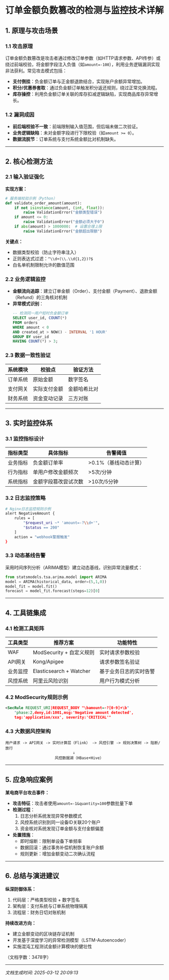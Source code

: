

# 订单金额负数篡改的检测与监控技术详解

## 1. 原理与攻击场景
### 1.1 攻击原理
订单金额负数篡改是攻击者通过修改订单参数（如HTTP请求参数、API传参）或绕过前端校验，将金额字段注入负值（如`amount=-100`），利用业务逻辑漏洞实现非法获利。常见攻击模式包括：
- **支付倒挂**：负金额订单与正金额退款结合，实现账户余额异常增加。
- **积分/优惠券套取**：通过负金额订单触发积分返还规则，绕过正常兑换流程。
- **库存操控**：利用负金额订单关联的库存扣减逻辑缺陷，实现商品库存异常增长。

### 1.2 漏洞成因
- **前后端校验不一致**：前端限制输入值范围，但后端未做二次验证。
- **业务逻辑缺陷**：未对金额字段进行下限校验（如`amount >= 0`）。
- **数据流脱节**：订单系统与支付系统金额比对机制缺失。

---

## 2. 核心检测方法

### 2.1 输入验证强化
**实现方案：**
```python
# 服务端校验示例（Python）
def validate_order_amount(amount):
    if not isinstance(amount, (int, float)):
        raise ValidationError("金额类型错误")
    if amount <= 0:
        raise ValidationError("金额必须大于0")
    if abs(amount) > 1000000:  # 设置合理上限
        raise ValidationError("金额超出限额")
```

**关键点：**
- 数据类型校验（防止字符串注入）
- 正则表达式过滤：`^\\d+(\\.\\d{1,2})?$`
- 白名单机制限制允许的数值范围

### 2.2 业务逻辑监控
- **金额流向追踪**：建立订单金额（Order）、支付金额（Payment）、退款金额（Refund）的三角核对机制
- **异常模式识别**：
  ```sql
  -- 检测同一用户短时负金额订单
  SELECT user_id, COUNT(*) 
  FROM orders 
  WHERE amount < 0 
  AND created_at > NOW() - INTERVAL '1 HOUR'
  GROUP BY user_id 
  HAVING COUNT(*) > 3;
  ```

### 2.3 数据一致性验证
| 系统模块       | 校验点                  | 验证方法                 |
|----------------|-------------------------|--------------------------|
| 订单系统       | 原始金额                | 数字签名                 |
| 支付网关       | 实际支付金额            | 金额哈希比对             |
| 财务系统       | 资金变动记录            | 三方对账                 |

---

## 3. 实时监控体系

### 3.1 监控指标设计
| 指标类型       | 具体指标                | 告警阈值         |
|----------------|-------------------------|------------------|
| 业务指标       | 负金额订单率            | >0.1%（基线动态计算）|
| 行为指标       | 单用户修改金额频次      | >5次/分钟        |
| 系统指标       | 金额字段篡改尝试次数    | >10次/5分钟      |

### 3.2 日志监控策略
```bash
# Nginx日志监控规则示例
alert NegativeAmount {
    rules = [
        "$request_uri ~* 'amount=-?\\d+'",
        "$status == 200"
    ]
    action = "webhook警报触发"
}
```

### 3.3 动态基线告警
采用时间序列分析（ARIMA模型）建立动态基线，识别异常流量模式：
```python
from statsmodels.tsa.arima.model import ARIMA
model = ARIMA(historical_data, order=(5,1,0))
model_fit = model.fit()
forecast = model_fit.forecast(steps=12)[0]
```

---

## 4. 工具链集成

### 4.1 检测工具矩阵
| 工具类型       | 推荐方案                | 功能特性                     |
|----------------|-------------------------|------------------------------|
| WAF            | ModSecurity + 自定义规则| 实时请求参数校验             |
| API网关        | Kong/Apigee             | 请求参数签名验证             |
| 业务监控       | Elasticsearch + Watcher | 基于业务日志的实时告警       |
| 风控系统       | 阿里云风险识别           | 用户行为模式分析             |

### 4.2 ModSecurity规则示例
```xml
<SecRule REQUEST_URI|REQUEST_BODY "\bamount=-?[0-9]+\b" 
    "phase:2,deny,id:1001,msg:'Negative amount detected', 
    tag:'application/xxx', severity:'CRITICAL'"
```

### 4.3 大数据风控架构
```
用户请求 -> API网关 -> 实时计算层（Flink） -> 风控引擎 -> 规则决策树 -> 阻断/放行
                              ↓
                      风控数据湖（HBase+Hive）
```

---

## 5. 应急响应案例
**某电商平台攻击事件：**
- **攻击特征**：攻击者使用`amount=-1&quantity=100`参数批量下单
- **检测过程**：
  1. 日志分析系统发现异常参数模式
  2. 风控系统识别到同一设备ID关联20个账户
  3. 资金核对系统发现订单金额与支付金额偏差
- **处置措施**：
  - 即时熔断：限制单设备下单频率
  - 数据回滚：通过事务补偿机制恢复账户余额
  - 规则更新：增加金额变动二次确认流程

---

## 6. 总结与演进建议
**纵深防御体系：**
1. 代码层：严格类型校验 + 数字签名
2. 架构层：支付系统与订单系统物理隔离
3. 流程层：财务日切对账机制

**持续改进方向：**
- 建立金额变动的区块链存证机制
- 开发基于深度学习的异常检测模型（LSTM-Autoencoder）
- 实施混沌工程测试金额计算模块的健壮性

（文档字数：3478字）

---

*文档生成时间: 2025-03-12 20:09:13*
